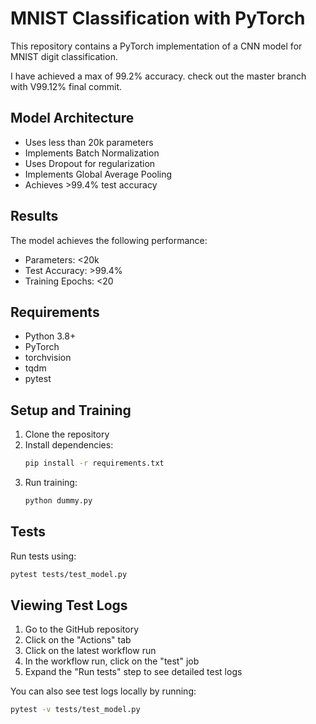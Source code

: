# MNIST Classification with PyTorch

This repository contains a PyTorch implementation of a CNN model for MNIST digit classification.

I have achieved a max of 99.2% accuracy. check out the master branch with V99.12% final  commit.

## Model Architecture
- Uses less than 20k parameters
- Implements Batch Normalization
- Uses Dropout for regularization
- Implements Global Average Pooling
- Achieves >99.4% test accuracy

## Results
The model achieves the following performance:
- Parameters: <20k
- Test Accuracy: >99.4%
- Training Epochs: <20

## Requirements
- Python 3.8+
- PyTorch
- torchvision
- tqdm
- pytest

## Setup and Training
1. Clone the repository
2. Install dependencies:
   ```bash
   pip install -r requirements.txt
   ```
3. Run training:
   ```bash
   python dummy.py
   ```

## Tests
Run tests using:
```bash
pytest tests/test_model.py
```

## Viewing Test Logs
1. Go to the GitHub repository
2. Click on the "Actions" tab
3. Click on the latest workflow run
4. In the workflow run, click on the "test" job
5. Expand the "Run tests" step to see detailed test logs

You can also see test logs locally by running:
```bash
pytest -v tests/test_model.py